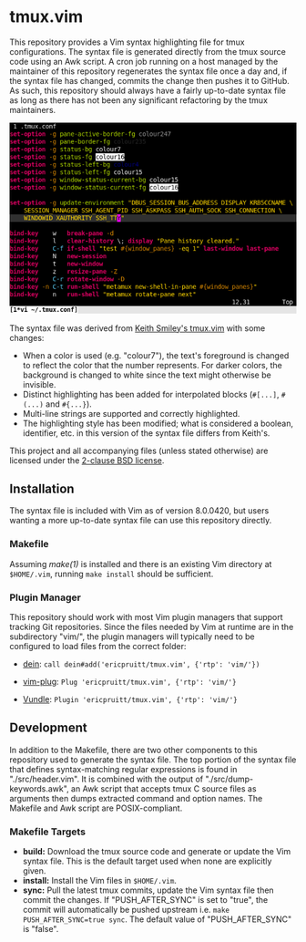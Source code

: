 tmux.vim
========

This repository provides a Vim syntax highlighting file for tmux
configurations. The syntax file is generated directly from the tmux source code
using an Awk script. A cron job running on a host managed by the maintainer of
this repository regenerates the syntax file once a day and, if the syntax file
has changed, commits the change then pushes it to GitHub. As such, this
repository should always have a fairly up-to-date syntax file as long as there
has not been any significant refactoring by the tmux maintainers.

![Screenshot of tmux configuration in Vim](screenshot.png)

The syntax file was derived from [Keith Smiley's tmux.vim][keith-tmux.vim] with
some changes:

- When a color is used (e.g. "colour7"), the text's foreground is changed to
  reflect the color that the number represents. For darker colors, the
  background is changed to white since the text might otherwise be invisible.
- Distinct highlighting has been added for interpolated blocks (`#[...]`,
  `#(...)` and `#{...}`).
- Multi-line strings are supported and correctly highlighted.
- The highlighting style has been modified; what is considered a boolean,
  identifier, etc. in this version of the syntax file differs from Keith's.

This project and all accompanying files (unless stated otherwise) are licensed
under the [2-clause BSD license][bsd-2-clause].

  [keith-tmux.vim]: https://github.com/keith/tmux.vim
  [bsd-2-clause]: http://opensource.org/licenses/BSD-2-Clause

Installation
------------

The syntax file is included with Vim as of version 8.0.0420, but users wanting
a more up-to-date syntax file can use this repository directly.

### Makefile ###

Assuming _make(1)_ is installed and there is an existing Vim directory at
`$HOME/.vim`, running `make install` should be sufficient.

### Plugin Manager ###

This repository should work with most Vim plugin managers that support tracking
Git repositories. Since the files needed by Vim at runtime are in the
subdirectory "vim/", the plugin managers will typically need to be configured
to load files from the correct folder:

- [dein][dein]: `call dein#add('ericpruitt/tmux.vim', {'rtp': 'vim/'})`
- [vim-plug][vim-plug]: `Plug 'ericpruitt/tmux.vim', {'rtp': 'vim/'}`
- [Vundle][vundle]: `Plugin 'ericpruitt/tmux.vim', {'rtp': 'vim/'}`

  [dein]: https://github.com/Shougo/dein.vim
  [vim-plug]: https://github.com/junegunn/vim-plug
  [vundle]: https://github.com/VundleVim/Vundle.vim

Development
-----------

In addition to the Makefile, there are two other components to this repository
used to generate the syntax file. The top portion of the syntax file that
defines syntax-matching regular expressions is found in "./src/header.vim". It
is combined with the output of "./src/dump-keywords.awk", an Awk script that
accepts tmux C source files as arguments then dumps extracted command and
option names. The Makefile and Awk script are POSIX-compliant.

### Makefile Targets ###

- **build:** Download the tmux source code and generate or update the Vim
  syntax file. This is the default target used when none are explicitly given.
- **install:** Install the Vim files in `$HOME/.vim`.
- **sync:** Pull the latest tmux commits, update the Vim syntax file then
  commit the changes. If "PUSH_AFTER_SYNC" is set to "true", the commit will
  automatically be pushed upstream i.e. `make PUSH_AFTER_SYNC=true sync`. The
  default value of "PUSH_AFTER_SYNC" is "false".
